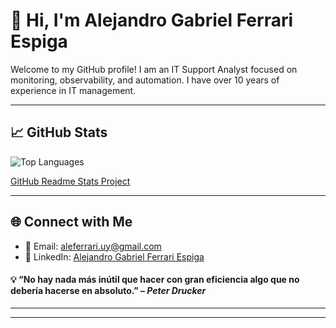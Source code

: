 # 👋 Hi, I'm Alejandro Gabriel Ferrari Espiga

Welcome to my GitHub profile! I am an IT Support Analyst focused on monitoring, observability, and automation. I have over 10 years of experience in IT management.


---
## 📈 GitHub Stats

![Top Languages](https://github-readme-stats.vercel.app/api/top-langs/?username=aleferrariuy&layout=donut&langs_count=8&theme=dark)

[GitHub Readme Stats Project](https://github.com/anuraghazra/github-readme-stats/)

---
## 🌐 Connect with Me

- 📧 Email: [aleferrari.uy@gmail.com](mailto:aleferrari.uy@gmail.com)
- 💼 LinkedIn: [Alejandro Gabriel Ferrari Espiga](https://www.linkedin.com/in/alejandrogabrielferrariespiga/)


#### 💡 “No hay nada más inútil que hacer con gran eficiencia algo que no debería hacerse en absoluto.” – _Peter Drucker_
  
  
  
---
---
